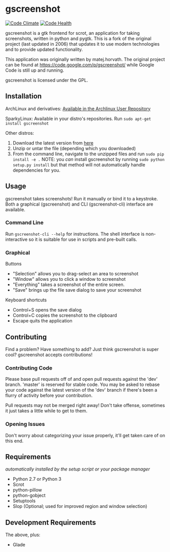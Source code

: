 # gscreenshot

[![Code Climate](https://codeclimate.com/github/thenaterhood/gscreenshot/badges/gpa.svg)](https://codeclimate.com/github/thenaterhood/gscreenshot)
[![Code Health](https://landscape.io/github/thenaterhood/gscreenshot/master/landscape.svg?style=flat)](https://landscape.io/github/thenaterhood/gscreenshot/master)


gscreenshot is a gtk frontend for scrot, an application for taking screenshots,
written in python and pygtk. This is a fork of the original project (last
updated in 2006) that updates it to use modern technologies and to provide
updated functionality.

This application was originally written by matej.horvath. The original project
can be found at https://code.google.com/p/gscreenshot/ while Google Code is
still up and running.

gscreenshot is licensed under the GPL.

## Installation

ArchLinux and derivatives:
[Available in the Archlinux User Repository](https://aur.archlinux.org/packages/gscreenshot/)

SparkyLinux:
Available in your distro's repositories. Run `sudo apt-get install gscreenshot`

Other distros:

1. Download the latest version from [here](https://github.com/thenaterhood/gscreenshot/releases/latest)
2. Unzip or untar the file (depending which you downloaded)
3. From the command line, navigate to the unzipped files and run
`sudo pip install -e .` NOTE: you *can* install gscreenshot by running
`sudo python setup.py install` but that method will not automatically handle
dependencies for you.

## Usage
gscreenshot takes screenshots! Run it manually or bind it to a keystroke. Both a graphical (gscreenshot) and CLI (gscreenshot-cli) interface are available.

### Command Line
Run `gscreenshot-cli --help` for instructions. The shell interface is
non-interactive so it is suitable for use in scripts and pre-built
calls.

### Graphical

Buttons

* "Selection" allows you to drag-select an area to screenshot
* "Window" allows you to click a window to screenshot
* "Everything" takes a screenshot of the entire screen.
* "Save" brings up the file save dialog to save your screenshot

Keyboard shortcuts

* Control+S opens the save dialog
* Control+C copies the screenshot to the clipboard
* Escape quits the application

## Contributing
Find a problem? Have something to add? Just think gscreenshot is super
cool? gscreenshot accepts contributions!

### Contributing Code
Please base pull requests off of and open pull requests against the
'dev' branch. 'master' is reserved for stable code. You may be asked to
rebase your code against the latest version of the 'dev' branch if
there's been a flurry of activity before your contribution.

Pull requests may not be merged right away! Don't take offense,
sometimes it just takes a little while to get to them.

### Opening Issues
Don't worry about categorizing your issue properly, it'll get taken
care of on this end.

## Requirements
_automatically installed by the setup script or your package manager_

* Python 2.7 or Python 3
* Scrot
* python-pillow
* python-gobject
* Setuptools
* Slop (Optional; used for improved region and window selection)

## Development Requirements
The above, plus:
* Glade

